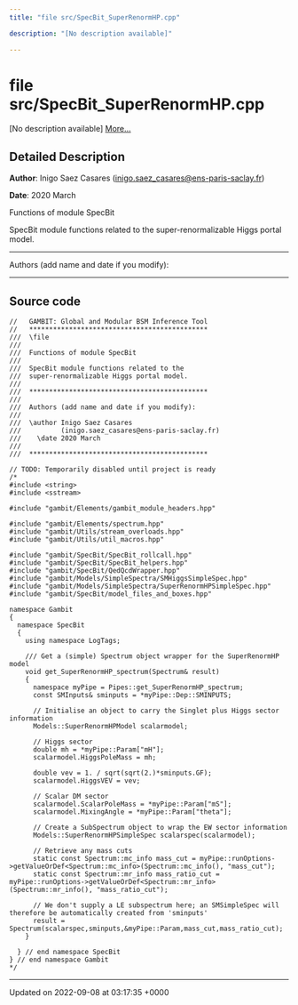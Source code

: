 ```yaml
---
title: "file src/SpecBit_SuperRenormHP.cpp"

description: "[No description available]"

---
```


# file src/SpecBit_SuperRenormHP.cpp

[No description available] [More...](#detailed-description)

## Detailed Description


**Author**: Inigo Saez Casares ([inigo.saez_casares@ens-paris-saclay.fr](mailto:inigo.saez_casares@ens-paris-saclay.fr)) 

**Date**: 2020 March

Functions of module SpecBit

SpecBit module functions related to the super-renormalizable Higgs portal model.



------------------

Authors (add name and date if you modify):



------------------




## Source code

```
//   GAMBIT: Global and Modular BSM Inference Tool
//   *********************************************
///  \file
///
///  Functions of module SpecBit
///
///  SpecBit module functions related to the
///  super-renormalizable Higgs portal model.
///
///  *********************************************
///
///  Authors (add name and date if you modify):
///
///  \author Inigo Saez Casares
///          (inigo.saez_casares@ens-paris-saclay.fr)
///    \date 2020 March
///
///  *********************************************

// TODO: Temporarily disabled until project is ready
/*
#include <string>
#include <sstream>

#include "gambit/Elements/gambit_module_headers.hpp"

#include "gambit/Elements/spectrum.hpp"
#include "gambit/Utils/stream_overloads.hpp"
#include "gambit/Utils/util_macros.hpp"

#include "gambit/SpecBit/SpecBit_rollcall.hpp"
#include "gambit/SpecBit/SpecBit_helpers.hpp"
#include "gambit/SpecBit/QedQcdWrapper.hpp"
#include "gambit/Models/SimpleSpectra/SMHiggsSimpleSpec.hpp"
#include "gambit/Models/SimpleSpectra/SuperRenormHPSimpleSpec.hpp"
#include "gambit/SpecBit/model_files_and_boxes.hpp"

namespace Gambit
{
  namespace SpecBit
  {
    using namespace LogTags;

    /// Get a (simple) Spectrum object wrapper for the SuperRenormHP model
    void get_SuperRenormHP_spectrum(Spectrum& result)
    {
      namespace myPipe = Pipes::get_SuperRenormHP_spectrum;
      const SMInputs& sminputs = *myPipe::Dep::SMINPUTS;

      // Initialise an object to carry the Singlet plus Higgs sector information
      Models::SuperRenormHPModel scalarmodel;

      // Higgs sector
      double mh = *myPipe::Param["mH"];
      scalarmodel.HiggsPoleMass = mh;

      double vev = 1. / sqrt(sqrt(2.)*sminputs.GF);
      scalarmodel.HiggsVEV = vev;

      // Scalar DM sector
      scalarmodel.ScalarPoleMass = *myPipe::Param["mS"];
      scalarmodel.MixingAngle = *myPipe::Param["theta"];

      // Create a SubSpectrum object to wrap the EW sector information
      Models::SuperRenormHPSimpleSpec scalarspec(scalarmodel);

      // Retrieve any mass cuts
      static const Spectrum::mc_info mass_cut = myPipe::runOptions->getValueOrDef<Spectrum::mc_info>(Spectrum::mc_info(), "mass_cut");
      static const Spectrum::mr_info mass_ratio_cut = myPipe::runOptions->getValueOrDef<Spectrum::mr_info>(Spectrum::mr_info(), "mass_ratio_cut");

      // We don't supply a LE subspectrum here; an SMSimpleSpec will therefore be automatically created from 'sminputs'
      result = Spectrum(scalarspec,sminputs,&myPipe::Param,mass_cut,mass_ratio_cut);
    }

  } // end namespace SpecBit
} // end namespace Gambit
*/
```


-------------------------------

Updated on 2022-09-08 at 03:17:35 +0000
